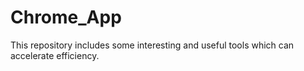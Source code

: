 # Chrome_App
This repository includes some interesting and useful tools which can accelerate efficiency.
